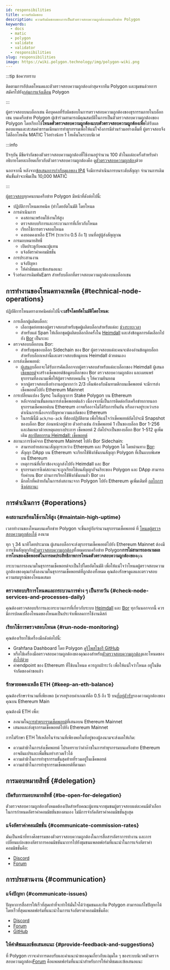 ```yaml
---
id: responsibilities
title: ความรับผิดชอบ
description: ความรับผิดชอบของการเป็นตัวตรวจสอบความถูกต้องบนเครือข่าย Polygon
keywords:
  - docs
  - matic
  - polygon
  - validate
  - validator
  - responsibilities
slug: responsibilities
image: https://wiki.polygon.technology/img/polygon-wiki.png
---
```


:::tip ข้อควรทราบ

ติดตามการอัปเดตโหนดและตัวตรวจสอบความถูกต้องล่าสุดจากทีม Polygon และชุมชนด้วยการสมัครไปยัง[กลุ่มการแจ้งเตือน](https://polygon.technology/notifications/) Polygon

:::

ผู้ตรวจสอบบนบล็อกเชน คือบุคคลที่รับผิดชอบในการตรวจสอบความถูกต้องของธุรกรรมภายในบล็อกเชน บนเครือข่าย Polygon ผู้เข้าร่วมสามารถมีคุณสมบัติในการเป็นตัวตรวจสอบความถูกต้องของ Polygon โดยเรียกใช้**โหนดตัวตรวจสอบความถูกต้องแบบตัวตรวจสอบความถูกต้องเพื่อ**ได้รับผลตอบแทนและสะสมค่าธรรมเนียมการทำธุรกรรมเพื่อให้แน่ใจถึงการมีส่วนร่วมอย่างเต็มที่ ผู้ตรวจสอบจึงได้ล็อกโทเค็น MATIC ไว้อย่างน้อย 1 โทเค็นในระบบนิเวศ

:::info

ปัจจุบัน มีขีดจำกัดของตัวตรวจสอบความถูกต้องที่ใช้งานอยู่จำนวน 100 ตัวในแต่ละครั้งสำหรับคำอธิบายโดยละเอียดเกี่ยวกับตัวตรวจสอบความถูกต้องคือ ดู[ตัวตรวจสอบความถูกต้อง](/maintain/validator/architecture)ด้วย

นอกจากนี้ หลังจาก[<ins>ข้อเสนอการกำกับดูแลของ IP4</ins>](https://forum.polygon.technology/t/pip-4-validator-performance-management/9956) จึงมีการดำเนินการบนระดับสัญญา จำนวนการเดิมพันขั้นต่ำจะเพิ่มเป็น 10,000 MATIC

:::

[ผู้ตรวจสอบ](/maintain/glossary.md#validator)ทุกคนบนเครือข่าย Polygon มีหน้าที่ดังต่อไปนี้:

* ปฏิบัติการโหนดเทคนิค (ทำโดยอัตโนมัติ โดยโหนด
* การดำเนินการ
  * คงสถานะพร้อมใช้งานให้สูง
  * ตรวจสอบบริการและกระบวนการที่เกี่ยวกับโหนด
  * เรียกใช้การตรวจสอบโหนด
  * คงยอดคงเหลือ ETH (ระหว่าง 0.5 ถึง 1) บนที่อยู่ผู้ส่งสัญญาณ
* การมอบหมายสิทธิ์
  * เปิดประตูกับคณะผู้แทน
  * แจ้งอัตราค่าคอมมิชชั่น
* การประสานงาน
  * แจ้งปัญหา
  * ให้คำติชมและข้อเสนอแนะ
* รีวอร์ดการเดิมพันEarn สำหรับบล็อกที่ตรวจสอบความถูกต้องบนบล็อกเชน

## การทำงานของโหนดทางเทคนิค {#technical-node-operations}

ปฏิบัติการโหนดทางเทคนิคต่อไปนี้จะ**เสร็จโดยอัตโนมัติโดยโหนด:**

* การเลือกผู้ผลิตบล็อก:
  * เลือกชุดย่อยของผู้ตรวจสอบสำหรับชุดผู้ผลิตบล็อกสำหรับแต่ละ [ช่วงระยะเวลา](/docs/maintain/glossary.md#span)
  * สำหรับแต่ Span ให้เลือกชุดผู้ผลิตบล็อกอีกครั้งใน [Heimdall](/maintain/glossary.md#heimdall) และส่งข้อมูลการคัดเลือกไปยัง [Bor](/maintain/glossary.md#bor) เป็นระยะ
* ตรวจสอบบล็อกบน Bor:
  * สำหรับชุดของบล็อก Sidechain ของ Bor ผู้ตรวจสอบแต่ละคนจะต้องอ่านข้อมูลบล็อกสำหรับบล็อกเหล่านี้และตรวจสอบข้อมูลบน Heimdall ด้วยตนเอง
* การส่งเช็คพอยต์:
  * [ผู้เสนอ](/maintain/glossary.md#proposer)บล็อกจะได้รับการคัดเลือกจากผู้ตรวจสอบสำหรับแต่ละบล็อกของ Heimdall ผู้เสนอ[เช็คพอยต์](/maintain/glossary.md#checkpoint-transaction)จะสร้างเช็คพอยต์ข้อมูลบล็อกของ Bor ตรวจสอบความถูกต้อง และเผยแพร่ธุรกรรมที่ลงนามเพื่อให้ผู้ตรวจสอบคนอื่น ๆ ให้ความยินยอม
  * หากผู้ตรวจสอบซึ่งทำงานอยู่มากกว่า 2/3 เห็นพ้องกับฉันทามติกบนเช็คพอยต์ จะมีการส่งเช็คพอยต์ไปยัง Ethereum Mainnet
* การเปลี่ยนแปลง Sync ในสัญญาการ Stake Polygon บน Ethereum
  * หลังจากผ่านขั้นตอนการส่งเช็คพอยต์แล้ว เนื่องจากนี่เป็นการติดต่อกับเครือข่ายภายนอก ธุรกรรมเช็คพอยต์บน Ethereum อาจหรืออาจไม่ได้รับการยืนยัน หรืออาจอยู่ระหว่างรอดำเนินการเนื่องจากปัญหาความแออัดของ Ethereum
  * ในกรณีนี้มี `ack/no-ack` ที่ต้องปฏิบัติตาม เพื่อให้แน่ใจว่าเช็คพอยต์ถัดไปจะมี Snapshot ของบล็อก Bor ก่อนหน้าอยู่ด้วย ตัวอย่างเช่น ถ้าเช็คพอยต์ 1 เป็นของบล็อก Bor 1-256 และล้มเหลวด้วยเหตุผลบางประการ เช็คพอยต์ 2 ถัดไปจะเป็นของบล็อก Bor 1-512 ดูเพิ่มเติม [สถาปัตยกรรม Heimdall: เช็คพอยต์](/pos/heimdall/checkpoint)
* สถานะการซิงค์จาก Ethereum Mainnet ไปยัง Bor Sidechain:
  * สามารถย้ายสถานะสัญญาระหว่าง Ethereum และ Polygon ได้ โดยผ่านทาง [Bor](/maintain/glossary.md#bor):
  * สัญญา DApp บน Ethereum จะเรียกใช้ฟังก์ชันบนสัญญา Polygon ที่เป็นแบบพิเศษบน Ethereum
  * เหตุการณ์ที่เกี่ยวข้องจะถูกส่งไปยัง Heimdall และ Bor
  * ธุรกรรมการซิงค์สถานะจะถูกเรียกใช้บนสัญญาอัจฉริยะของ Polygon และ DApp สามารถรับค่าบน Bor ผ่านการเรียกใช้ฟังก์ชันบนตัว Bor เอง
  * มีกลไกที่คล้ายกันในการส่งสถานะจาก Polygon ไปยัง Ethereum ดูเพิ่มเติมที่ [กลไกการซิงค์สถานะ](/docs/pos/state-sync/state-sync)

## การดำเนินการ {#operations}

### คงสถานะพร้อมใช้งานให้สูง {#maintain-high-uptime}

เวลาทำงานของโหนดบนเครือข่าย Polygon จะขึ้นอยู่กับจำนวนธุรกรรมเช็คพอยต์ ที่ [โหนดผู้ตรวจสอบความถูกต้องได้](/docs/maintain/glossary.md#checkpoint-transaction) ลงนาม

ทุก ๆ 34 นาทีโดยประมาณ ผู้เสนอบล็อกจะส่งธุรกรรมเช็คพอยต์ไปยัง Ethereum Mainnet ต้องมีการเซ็นสัญญากับ[ตัวตรวจสอบความถูกต้อง](/maintain/glossary.md#validator)ทั้งหมดบนเครือข่าย Polygon**การไม่สามารถลงนามผลการโอนของเช็คพอยต์ในการลดประสิทธิภาพการโหนดตัวตรวจสอบความถูกต้องของ**คุณ

กระบวนการลงนามในธุรกรรมเช็คพอยต์จะเป็นไปโดยอัตโนมัติ เพื่อให้แน่ใจว่าโหนดผู้ตรวจสอบความถูกต้องของคุณกำลังลงนามในธุรกรรมเช็คพอยต์ที่ถูกต้องทั้งหมด คุณต้องรักษาดูแลและตรวจสอบความสมบูรณ์ของโหนดเสมอ

### ตรวจสอบบริการโหนดและกระบวนการต่าง ๆ เป็นรายวัน {#check-node-services-and-processes-daily}

คุณต้องตรวจสอบบริการและกระบวนการที่เกี่ยวกับระบบ [Heimdall](/maintain/glossary.md#heimdall) และ [Bor](/maintain/glossary.md#bor) ทุกวันนอกจากนี้ ควรมีการปลดเปลื้องโหนดของโหนดเป็นประจำเพื่อลดการใช้งานดิสก์

### เรียกใช้การตรวจสอบโหนด {#run-node-monitoring}

คุณต้องเรียกใช้เครื่องมือดังต่อไปนี้:

* Grahfana Dashboard โดย Polygon [ดูรีโพสโซอรี GitHub](https://github.com/vitwit/matic-jagar)
* หรือใช้เครื่องมือตรวจสอบความถูกต้องของคุณเองสำหรับ[ตัวตรวจสอบความถูกต้อง](/maintain/glossary.md#validator)และโหนดของ[ส่งไปด้วย](/maintain/glossary.md#sentry)
* ค่าendpoint ของ Ethereum ที่ใช้บนโหนด ควรถูกเฝ้าระวัง เพื่อให้แน่ใจว่าโหนด อยู่ในขีดจำกัดของคำขอแล้ว

### รักษายอดคงเหลือ ETH {#keep-an-eth-balance}

คุณต้องรักษาจำนวนที่เพียงพอ (ควรอยู่รอบค่าเกณฑ์คือ 0.5 ถึง 1) บน[ที่อยู่ตัวรับ](/maintain/glossary.md#signer-address)รองความถูกต้องของคุณบน Ethereum Main

คุณต้องมี ETH เพื่อ:

* ลงนามใน[การทำธุรกรรมเช็คพอยต์](/maintain/glossary.md#checkpoint-transaction)ที่เสนอบน Ethereum Mainnet
* เสนอและส่งธุรกรรมเช็คพอยต์ไปยัง Ethereum Mainnet

การไม่รักษา ETH ให้เหลือในจำนวนที่เพียงพอในที่อยู่ของผู้ลงนามจะส่งผลให้เกิด:

* ความล่าช้าในการส่งเช็คพอยต์ โปรดทราบว่าค่าก๊าซในการทำธุรกรรมบนเครือข่าย Ethereum อาจผันแปรและเพื่มขึ้นอย่างรวดเร็วได้
* ความล่าช้าในการทำธุรกรรมขั้นสุดท้ายที่รวมอยู่ในเช็คพอยต์
* ความล่าช้าในการทำธุรกรรมเช็คพอยต์ที่ตามมา

## การมอบหมายสิทธิ์ {#delegation}

### เปิดรับการมอบหมายสิทธิ์ {#be-open-for-delegation}

ตัวตรวจสอบความถูกต้องทั้งหมดต้องเปิดสำหรับคณะผู้แทนจากชุมชนผู้ตรวจสอบแต่ละคนมีตัวเลือกในการกำหนดอัตราค่าคอมมิชชันของตนเอง ไม่มีการจำกัดอัตราค่าคอมมิชชั่นสูงสุด

### แจ้งอัตราค่าคอมมิชชั่น {#communicate-commission-rates}

มันเป็นหน้าที่ทางศีลธรรมของตัวตรวจสอบความถูกต้องในการสื่อสารอัตราการทำงาน และการเปลี่ยนแปลงของอัตราการคอมมิชชันนาการไปยังชุมชนแพลตฟอร์มที่แนะนำในการแจ้งอัตราค่าคอมมิชชั่นคือ:

* [Discord](https://discord.com/invite/0xPolygon)
* [Forum](https://forum.polygon.technology/)

## การประสานงาน {#communication}

### แจ้งปัญหา {#communicate-issues}

ปัญหาการสื่อสารให้เร็วที่สุดเท่าที่จะทำให้มั่นใจได้ว่าชุมชนและทีม Polygon สามารถแก้ไขปัญหาได้โดยเร็วที่สุดแพลตฟอร์มที่แนะนำในการแจ้งอัตราค่าคอมมิชชั่นคือ:

* [Discord](https://discord.com/invite/0xPolygon)
* [Forum](https://forum.polygon.technology/)
* [GitHub](https://github.com/maticnetwork)

### ให้คำติชมและข้อเสนอแนะ {#provide-feedback-and-suggestions}

ที่ Polygon เราจะค่าการตอบรับและคำแนะนำของคุณเกี่ยวกับแง่มุมใด ๆ ของระบบนิเวศตัวตรวจสอบความถูกต้อง[Forum](https://forum.polygon.technology/) คือแพลตฟอร์มที่แนะนำสำหรับการให้คำติชมและข้อเสนอแนะ
